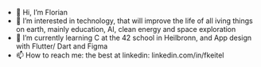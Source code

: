 - 👋 Hi, I’m Florian
- 👀 I’m interested in technology, that will improve the life of all iving things on earth,
  mainly education, AI, clean energy and space exploration
- 🌱 I’m currently learning C at the 42 school in Heilbronn, and App design with Flutter/ Dart and Figma
- 📫 How to reach me: the best at linkedin: linkedin.com/in/fkeitel

<!---
floktl/floktl is a ✨ special ✨ repository because its `README.md` (this file) appears on your GitHub profile.
You can click the Preview link to take a look at your changes.
--->
